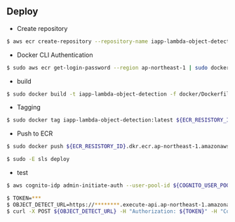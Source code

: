
## Deploy

- Create repository

```bash
$ aws ecr create-repository --repository-name iapp-lambda-object-detection
```

- Docker CLI Authentication

```bash
$ sudo aws ecr get-login-password --region ap-northeast-1 | sudo docker login --username AWS --password-stdin ${ECR_RESISTORY_ID}.dkr.ecr.ap-northeast-1.amazonaws.com
```

- build

```bash
$ sudo docker build -t iapp-lambda-object-detection -f docker/Dockerfile .
```

- Tagging

```bash
$ sudo docker tag iapp-lambda-object-detection:latest ${ECR_RESISTORY_ID}.dkr.ecr.ap-northeast-1.amazonaws.com/iapp-lambda-object-detection:latest
```

- Push to ECR

```bash
$ sudo docker push ${ECR_RESISTORY_ID}.dkr.ecr.ap-northeast-1.amazonaws.com/iapp-lambda-object-detection:latest
```

```bash
$ sudo -E sls deploy
```

- test


```bash
$ aws cognito-idp admin-initiate-auth --user-pool-id ${COGNITO_USER_POOL_ID} --client-id ${COGNITO_CLIENT_ID} --auth-flow ADMIN_NO_SRP_AUTH --auth-parameters USERNAME=${COGNITO_USERNAME},PASSWORD=${COGNITO_PASSWORD}
```

```bash
$ TOKEN=***
$ OBJECT_DETECT_URL=https://********.execute-api.ap-northeast-1.amazonaws.com/dev/api/v1/detect_object
$ curl -X POST ${OBJECT_DETECT_URL} -H "Authorization: ${TOKEN}" -H "Content-Type: application/json" -d "{'image_urls': ['https://ultralytics.com/images/zidane.jpg']}"
```
